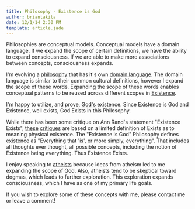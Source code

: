 ```yaml
---
title: Philosophy - Existence is God
author: briantakita
date: 12/1/14 2:30 PM
template: article.jade
---
```


Philosophies are conceptual models. Conceptual models have a domain language. If we expand the scope of certain definitions, we have the ability to expand consciousness. If we are able to make more associations between concepts, consciousness expands.

I'm evolving a <a href="https://github.com/btakita/philosophy" target="_blank">philosophy</a> that has it's own <a href="https://github.com/btakita/philosophy/blob/master/src/domain-driven-design.md" target="_blank">domain language</a>. The domain language is similar to their common cultural definitions, however I expand the scope of these words. Expanding the scope of these words enables conceptual patterns to be reused across different scopes in <a href="https://github.com/btakita/philosophy/blob/master/src/existence.md" target="_blank">Existence</a>.

I'm happy to utilize, and prove, <a href="https://github.com/btakita/philosophy/blob/master/src/god.md" target="_blank">God's</a> existence. Since Existence is God and Existence, well exists, God Exists in this Philosophy.

While there has been some critique on Ann Rand's statement "Existence Exists", <a href="http://edwardfeser.blogspot.com/2014/01/does-existence-exist.html" target="_blank">these</a> <a href="http://maverickphilosopher.typepad.com/maverick_philosopher/2011/05/ayn-rand-on-existence-exists.html" target="_blank">critiques</a> are based on a limited definition of Exists as to meaning physical existence. The "Existence is God" Philosophy defines existence as "Everything that 'is', or more simply, everything". That includes all thoughts ever thought, all possible concepts, including the notion of Existence being everything. Thus Existence Exists.

I enjoy speaking to <a href="https://github.com/btakita/philosophy/blob/master/src/atheism.md" target="_blank">atheists</a> because ideas from atheism led to me expanding the scope of God. Also, atheists tend to be skeptical toward dogmas, which leads to further exploration. This exploration expands consciousness, which I have as one of my primary life goals.

If you wish to explore some of these concepts with me, please contact me or leave a comment!
